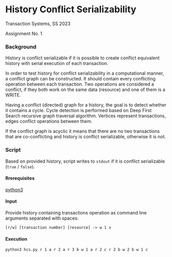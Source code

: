# History Conflict Serializability
 Transaction Systems, SS 2023
 
 Assignment No. 1
 
 ### Background
 
 History is conflict serializable if it is possible to create conflict equivalent history with serial execution of each transaction. 

In order to test history for conflict serializability in a computational manner, a conflict graph can be constructed. It should contain every conflicting operation between each transaction. Two operations are considered a conflict, if they both work on the same data (resource) and one of them is a WRITE.

Having a conflict (directed) graph for a history, the goal is to detect whether it contains a cycle. Cycle detection is performed based on Deep First Search recursive graph traversal algorithm. Vertices represent transactions, edges conflict operations between them.

If the conflict graph is acyclic it means that there are no two transactions that are co-conflicting and history is conflict serializable, otherwise it is not.

### Script

Based on provided history, script writes to `stdout` if it is conflict serializable (`true` / `false`).

#### Rrerequisites

[python3](https://www.python.org/downloads/)


#### Input

Provide history containing transactions operation as command line arguments separated with spaces:

```
[r/w] [transaction number] [resource] -> w 1 x
```

#### Execution

```
python3 hcs.py r 1 a r 2 a r 3 b w 1 a r 2 c r 2 b w 2 b w 1 c
```
